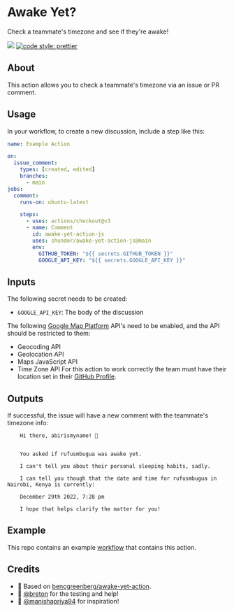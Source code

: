 # Awake Yet?

Check a teammate's timezone and see if they're awake!

 ![](https://github.com/shundor/awake-yet-action-js/workflows/test/badge.svg) [![code style: prettier](https://img.shields.io/badge/code_style-prettier-ff69b4.svg?style=flat-square)](https://github.com/prettier/prettier)

## About

This action allows you to check a teammate's timezone via an issue or PR comment.

## Usage

In your workflow, to create a new discussion, include a step like this:

```yaml
name: Example Action

on:
  issue_comment:
    types: [created, edited]
    branches:
      - main     
jobs:
  comment:
    runs-on: ubuntu-latest

    steps:
      - uses: actions/checkout@v3
      - name: Comment
        id: awake-yet-action-js
        uses: shundor/awake-yet-action-js@main
        env:
          GITHUB_TOKEN: "${{ secrets.GITHUB_TOKEN }}"
          GOOGLE_API_KEY: "${{ secrets.GOOGLE_API_KEY }}"          
```

## Inputs

The following secret needs to be created:

- `GOOGLE_API_KEY`: The body of the discussion

The following [Google Map Platform](https://console.cloud.google.com/google/maps-apis/overview) API's need to be enabled, and the API should be restricted to them:
- Geocoding API
- Geolocation API
- Maps JavaScript API
- Time Zone API
For this action to work correctly the team must have their location set in their [GitHub Profile](https://docs.github.com/en/account-and-profile/setting-up-and-managing-your-github-profile/customizing-your-profile/personalizing-your-profile#setting-your-location-and-time-zone).

## Outputs

If successful, the issue will have a new comment with the teammate's timezone info:
```
    Hi there, abirismyname! 👋
    

    You asked if rufusmbugua was awake yet.

    I can't tell you about their personal sleeping habits, sadly.

    I can tell you though that the date and time for rufusmbugua in Nairobi, Kenya is currently:

    December 29th 2022, 7:28 pm

    I hope that helps clarify the matter for you!
```    

## Example

This repo contains an example [workflow](https://github.com/shundor/awake-yet-action-js/blob/main/.github/workflows/example.yml) that contains this action.

## Credits

- :bow: Based on [bencgreenberg/awake-yet-action](https://github.com/bencgreenberg/awake-yet-action).
- :bow: [@breton](breton) for the testing and help!
- :bow: [@manishapriya94](manishapriya94) for inspiration!
